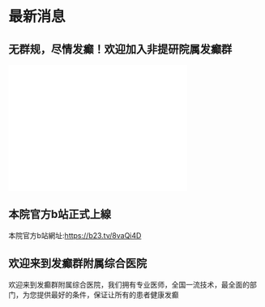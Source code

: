 # 最新消息
## 无群规，尽情发癫！欢迎加入非提研院属发癫群 <Badge type="tip" text="2024/9/17" />
<iframe src="//player.bilibili.com/player.html?isOutside=true&aid=113151014083877&bvid=BV1QmtaeME5g&cid=25892882427&p=1"
        scrolling="no"
        border="0"
        frameborder="0"
        allowfullscreen="true"
        style="width: 70%; height: 250px;">
</iframe>

## 本院官方b站正式上線 <Badge type="tip" text="2024/8/18" />
本院官方b站網址:https://b23.tv/8vaQi4D
## 欢迎来到发癫群附属综合医院 <Badge type="tip" text="2024/8/11" />
欢迎来到发癫群附属综合医院，我们拥有专业医师，全国一流技术，最全面的部门，为您提供最好的条件，保证让所有的患者健康发癫